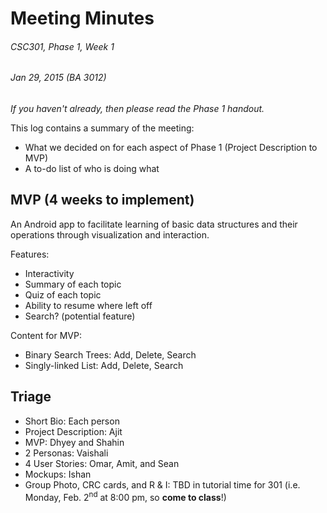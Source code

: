 # Meeting Minutes
###### CSC301, Phase 1, Week 1
###### Jan 29, 2015 (BA 3012)

_If you haven't already, then please read the Phase 1 handout._

This log contains a summary of the meeting:
 * What we decided on for each aspect of Phase 1 (Project Description to MVP)
 * A to-do list of who is doing what

## MVP (4 weeks to implement)
An Android app to facilitate learning of basic data structures and their operations through visualization and interaction.

Features:

 * Interactivity
 * Summary of each topic 
 * Quiz of each topic
 * Ability to resume where left off
 * Search? (potential feature)

Content for MVP:

 * Binary Search Trees: Add, Delete, Search
 * Singly-linked List: Add, Delete, Search

## Triage
 * Short Bio:	Each person
 * Project Description: Ajit
 * MVP: Dhyey and Shahin
 * 2 Personas: Vaishali 
 * 4 User Stories: Omar, Amit, and Sean
 * Mockups: Ishan
 * Group Photo, CRC cards, and R & I: TBD in tutorial time for 301 (i.e. Monday, Feb. 2<sup>nd</sup> at 8:00 pm, so **come to class**!)
